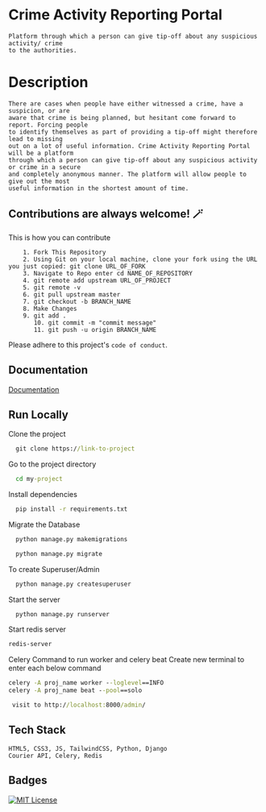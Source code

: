 
# Crime Activity Reporting Portal

	Platform through which a person can give tip-off about any suspicious activity/ crime
    to the authorities.

# Description
    There are cases when people have either witnessed a crime, have a suspicion, or are 
    aware that crime is being planned, but hesitant come forward to report. Forcing people 
    to identify themselves as part of providing a tip-off might therefore lead to missing 
    out on a lot of useful information. Crime Activity Reporting Portal will be a platform 
    through which a person can give tip-off about any suspicious activity or crime in a secure
    and completely anonymous manner. The platform will allow people to give out the most 
    useful information in the shortest amount of time. 

## Contributions are always welcome! 🪄

This is how you can contribute
```
	1. Fork This Repository
	2. Using Git on your local machine, clone your fork using the URL you just copied: git clone URL_OF_FORK
	3. Navigate to Repo enter cd NAME_OF_REPOSITORY
	4. git remote add upstream URL_OF_PROJECT
	5. git remote -v
	6. git pull upstream master
	7. git checkout -b BRANCH_NAME
	8. Make Changes
	9. git add .
       10. git commit -m "commit message"
       11. git push -u origin BRANCH_NAME
```
Please adhere to this project's `code of conduct`.


## Documentation

[Documentation](https://linktodocumentation)


## Run Locally

Clone the project

```cmd
  git clone https://link-to-project
```

Go to the project directory

```cmd
  cd my-project
```

Install dependencies

```cmd
  pip install -r requirements.txt
```
Migrate the Database

```cmd
  python manage.py makemigrations
```
```cmd
  python manage.py migrate
```
To create Superuser/Admin 
```cmd
  python manage.py createsuperuser
```
Start the server
```cmd
  python manage.py runserver
```
Start redis server
```cmd
redis-server
```
Celery Command to run worker and celery beat 
Create new terminal to enter each below command
```cmd
celery -A proj_name worker --loglevel==INFO
celery -A proj_name beat --pool==solo
```

```cmd
 visit to http://localhost:8000/admin/
```
## Tech Stack

```
HTML5, CSS3, JS, TailwindCSS, Python, Django
Courier API, Celery, Redis
```

## Badges

[![MIT License](https://img.shields.io/github/license/Kunalp02/Crime_Reporting_Portal)](https://choosealicense.com/licenses/mit/)



